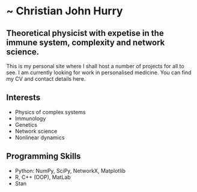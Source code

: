 # ~ Christian John Hurry

## Theoretical physicist with expetise in the immune system, complexity and network science. 

This is my personal site where I shall host a number of projects for all to see. I am currently looking for work in personalised medicine. You can find my CV and contact details here. 

## Interests 

 - Physics of complex systems 
 - Immunology 
 - Genetics 
 - Network science 
 - Nonlinear dynamics 

 
 
 ## Programming Skills 

- Python: NumPy, SciPy, NetworkX, Matplotlib
- R, C++ (OOP), MatLab 
- Stan


